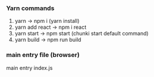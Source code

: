 ### Yarn commands

1. yarn -> npm i (yarn install)
2. yarn add react -> npm i react
3. yarn start -> npm start (chunki start default command)
4. yarn build -> npm run build



### main entry file (browser)
main entry index.js